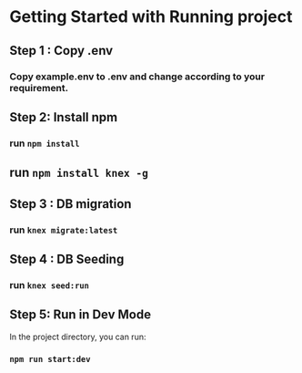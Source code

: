 # Getting Started with Running project 


## Step 1 : Copy .env

### Copy example.env to .env and change according to your requirement.

## Step 2: Install npm

### run `npm install`
## run `npm install knex -g`
## Step 3 : DB migration

### run `knex migrate:latest`

## Step 4 : DB Seeding

### run `knex seed:run`

## Step 5: Run in Dev Mode

In the project directory, you can run:

### `npm run start:dev`

